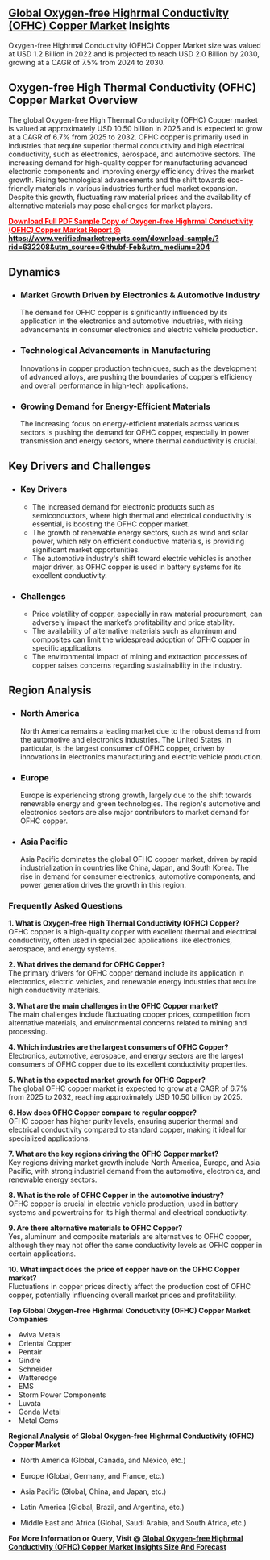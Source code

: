 <h2><a href="https://www.verifiedmarketreports.com/download-sample/?rid=632208&amp;utm_source=Githubf&amp;utm_medium=204" target="_blank">Global Oxygen-free Highrmal Conductivity (OFHC) Copper Market</a> Insights</h2><p>Oxygen-free Highrmal Conductivity (OFHC) Copper Market size was valued at USD 1.2 Billion in 2022 and is projected to reach USD 2.0 Billion by 2030, growing at a CAGR of 7.5% from 2024 to 2030.</p><p> <h2>Oxygen-free High Thermal Conductivity (OFHC) Copper Market Overview</h2> <p>The global Oxygen-free High Thermal Conductivity (OFHC) Copper market is valued at approximately USD 10.50 billion in 2025 and is expected to grow at a CAGR of 6.7% from 2025 to 2032. OFHC copper is primarily used in industries that require superior thermal conductivity and high electrical conductivity, such as electronics, aerospace, and automotive sectors. The increasing demand for high-quality copper for manufacturing advanced electronic components and improving energy efficiency drives the market growth. Rising technological advancements and the shift towards eco-friendly materials in various industries further fuel market expansion. Despite this growth, fluctuating raw material prices and the availability of alternative materials may pose challenges for market players.</p> <p><strong><a href="#"><p><span class=""><span style="color: #ff0000;"><strong>Download Full PDF Sample Copy of Oxygen-free Highrmal Conductivity (OFHC) Copper Market Report</strong> @ </span><a href="https://www.verifiedmarketreports.com/download-sample/?rid=632208&amp;utm_source=Githubf-Feb&amp;utm_medium=204" target="_blank">https://www.verifiedmarketreports.com/download-sample/?rid=632208&amp;utm_source=Githubf-Feb&amp;utm_medium=204</a></span></p></a></strong></p> <h2>Dynamics</h2> <ul> <li><h3>Market Growth Driven by Electronics & Automotive Industry</h3> The demand for OFHC copper is significantly influenced by its application in the electronics and automotive industries, with rising advancements in consumer electronics and electric vehicle production.</li> <li><h3>Technological Advancements in Manufacturing</h3> Innovations in copper production techniques, such as the development of advanced alloys, are pushing the boundaries of copper’s efficiency and overall performance in high-tech applications.</li> <li><h3>Growing Demand for Energy-Efficient Materials</h3> The increasing focus on energy-efficient materials across various sectors is pushing the demand for OFHC copper, especially in power transmission and energy sectors, where thermal conductivity is crucial.</li> </ul> <h2>Key Drivers and Challenges</h2> <ul> <li><h3>Key Drivers</h3> <ul> <li>The increased demand for electronic products such as semiconductors, where high thermal and electrical conductivity is essential, is boosting the OFHC copper market.</li> <li>The growth of renewable energy sectors, such as wind and solar power, which rely on efficient conductive materials, is providing significant market opportunities.</li> <li>The automotive industry's shift toward electric vehicles is another major driver, as OFHC copper is used in battery systems for its excellent conductivity.</li> </ul> </li> <li><h3>Challenges</h3> <ul> <li>Price volatility of copper, especially in raw material procurement, can adversely impact the market’s profitability and price stability.</li> <li>The availability of alternative materials such as aluminum and composites can limit the widespread adoption of OFHC copper in specific applications.</li> <li>The environmental impact of mining and extraction processes of copper raises concerns regarding sustainability in the industry.</li> </ul> </li> </ul> <h2>Region Analysis</h2> <ul> <li><h3>North America</h3> North America remains a leading market due to the robust demand from the automotive and electronics industries. The United States, in particular, is the largest consumer of OFHC copper, driven by innovations in electronics manufacturing and electric vehicle production.</li> <li><h3>Europe</h3> Europe is experiencing strong growth, largely due to the shift towards renewable energy and green technologies. The region's automotive and electronics sectors are also major contributors to market demand for OFHC copper.</li> <li><h3>Asia Pacific</h3> Asia Pacific dominates the global OFHC copper market, driven by rapid industrialization in countries like China, Japan, and South Korea. The rise in demand for consumer electronics, automotive components, and power generation drives the growth in this region.</li> </ul> <h3>Frequently Asked Questions</h3> <p><strong>1. What is Oxygen-free High Thermal Conductivity (OFHC) Copper?</strong><br>OFHC copper is a high-quality copper with excellent thermal and electrical conductivity, often used in specialized applications like electronics, aerospace, and energy systems.</p> <p><strong>2. What drives the demand for OFHC Copper?</strong><br>The primary drivers for OFHC copper demand include its application in electronics, electric vehicles, and renewable energy industries that require high conductivity materials.</p> <p><strong>3. What are the main challenges in the OFHC Copper market?</strong><br>The main challenges include fluctuating copper prices, competition from alternative materials, and environmental concerns related to mining and processing.</p> <p><strong>4. Which industries are the largest consumers of OFHC Copper?</strong><br>Electronics, automotive, aerospace, and energy sectors are the largest consumers of OFHC copper due to its excellent conductivity properties.</p> <p><strong>5. What is the expected market growth for OFHC Copper?</strong><br>The global OFHC copper market is expected to grow at a CAGR of 6.7% from 2025 to 2032, reaching approximately USD 10.50 billion by 2025.</p> <p><strong>6. How does OFHC Copper compare to regular copper?</strong><br>OFHC copper has higher purity levels, ensuring superior thermal and electrical conductivity compared to standard copper, making it ideal for specialized applications.</p> <p><strong>7. What are the key regions driving the OFHC Copper market?</strong><br>Key regions driving market growth include North America, Europe, and Asia Pacific, with strong industrial demand from the automotive, electronics, and renewable energy sectors.</p> <p><strong>8. What is the role of OFHC Copper in the automotive industry?</strong><br>OFHC copper is crucial in electric vehicle production, used in battery systems and powertrains for its high thermal and electrical conductivity.</p> <p><strong>9. Are there alternative materials to OFHC Copper?</strong><br>Yes, aluminum and composite materials are alternatives to OFHC copper, although they may not offer the same conductivity levels as OFHC copper in certain applications.</p> <p><strong>10. What impact does the price of copper have on the OFHC Copper market?</strong><br>Fluctuations in copper prices directly affect the production cost of OFHC copper, potentially influencing overall market prices and profitability.</p> </p><p><strong>Top Global Oxygen-free Highrmal Conductivity (OFHC) Copper Market Companies</strong></p><div data-test-id=""><p><li>Aviva Metals</li><li> Oriental Copper</li><li> Pentair</li><li> Gindre</li><li> Schneider</li><li> Watteredge</li><li> EMS</li><li> Storm Power Components</li><li> Luvata</li><li> Gonda Metal</li><li> Metal Gems</li></p><div><strong>Regional Analysis of&nbsp;Global Oxygen-free Highrmal Conductivity (OFHC) Copper Market</strong></div><ul><li dir="ltr"><p dir="ltr">North America&nbsp;(Global, Canada, and Mexico, etc.)</p></li><li dir="ltr"><p dir="ltr">Europe (Global, Germany, and France, etc.)</p></li><li dir="ltr"><p dir="ltr">Asia Pacific&nbsp;(Global, China, and Japan, etc.)</p></li><li dir="ltr"><p dir="ltr">Latin America&nbsp;(Global, Brazil, and Argentina, etc.)</p></li><li dir="ltr">Middle East and Africa&nbsp;(Global, Saudi Arabia, and South Africa, etc.)</li></ul><p><strong>For More Information or Query, Visit @&nbsp;</strong><strong><a href="https://www.verifiedmarketreports.com/product/oxygen-free-highrmal-conductivity-ofhc-copper-market/?utm_source=Githubf&amp;utm_medium=204" target="_blank">Global Oxygen-free Highrmal Conductivity (OFHC) Copper Market Insights Size And Forecast</a></strong></p></div>
